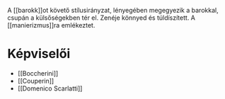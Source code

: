 A [[barokk]]ot követő stílusirányzat, lényegében megegyezik a barokkal, csupán a külsőségekben tér el. Zenéje könnyed és túldíszített. A [[manierizmus]]ra emlékeztet.
# Képviselői
- [[Boccherini]]
- [[Couperin]]
- [[Domenico Scarlatti]]